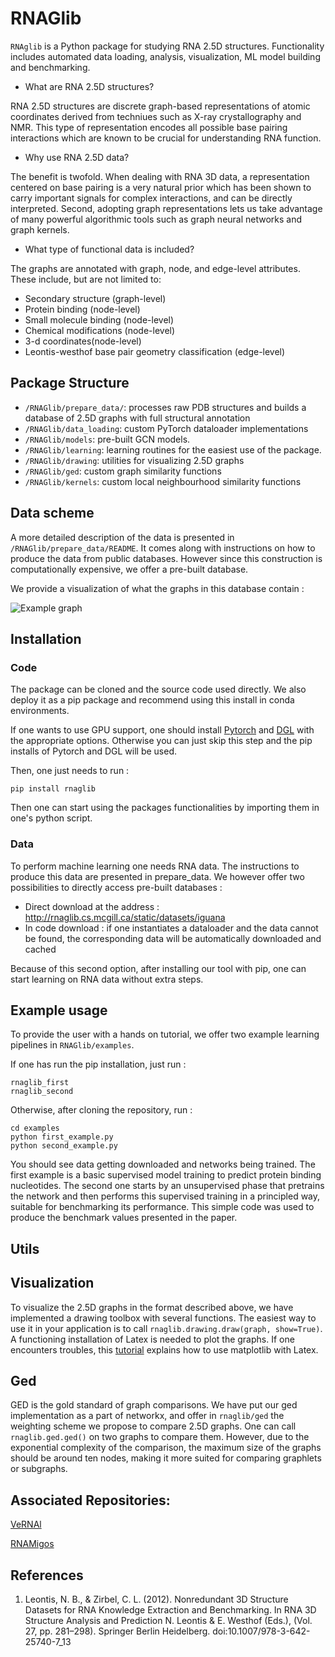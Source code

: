 # RNAGlib

`RNAglib` is a Python package for studying RNA 2.5D structures. Functionality includes automated data loading, analysis,
visualization, ML model building and benchmarking.

* What are RNA 2.5D structures?

RNA 2.5D structures are discrete graph-based representations of atomic coordinates derived from techniues such as X-ray
crystallography and NMR. This type of representation encodes all possible base pairing interactions which are known to
be crucial for understanding RNA function.

* Why use RNA 2.5D data?

The benefit is twofold. When dealing with RNA 3D data, a representation centered on base pairing is a very natural prior
which has been shown to carry important signals for complex interactions, and can be directly interpreted. Second,
adopting graph representations lets us take advantage of many powerful algorithmic tools such as graph neural networks
and graph kernels.

* What type of functional data is included?

The graphs are annotated with graph, node, and edge-level attributes. These include, but are not limited to:

* Secondary structure (graph-level)
* Protein binding (node-level)
* Small molecule binding (node-level)
* Chemical modifications (node-level)
* 3-d coordinates(node-level)
* Leontis-westhof base pair geometry classification (edge-level)

## Package Structure

* `/RNAGlib/prepare_data/`: processes raw PDB structures and builds a database of 2.5D graphs with full structural
  annotation
* `/RNAGlib/data_loading`: custom PyTorch dataloader implementations
* `/RNAGlib/models`: pre-built GCN models.
* `/RNAGlib/learning`: learning routines for the easiest use of the package.
* `/RNAGlib/drawing`: utilities for visualizing 2.5D graphs
* `/RNAGlib/ged`: custom graph similarity functions
* `/RNAGlib/kernels`: custom local neighbourhood similarity functions

## Data scheme

A more detailed description of the data is presented in `/RNAGlib/prepare_data/README`. It comes along with instructions
on how to produce the data from public databases. However since this construction is computationally expensive, we offer
a pre-built database.

We provide a visualization of what the graphs in this database contain :

![Example graph](https://jwgitlab.cs.mcgill.ca/cgoliver/rnaglib/-/raw/main/images/Fig1.png)
## Installation

### Code

The package can be cloned and the source code used directly. We also deploy it as a pip package and recommend using this
install in conda environments.

If one wants to use GPU support, one should install [Pytorch](https://pytorch.org/get-started/locally/)
and [DGL](https://www.dgl.ai/pages/start.html) with the appropriate options. Otherwise you can just skip this step and
the pip installs of Pytorch and DGL will be used.

Then, one just needs to run :

```
pip install rnaglib
```

Then one can start using the packages functionalities by importing them in one's python script.

### Data

To perform machine learning one needs RNA data. The instructions to produce this data are presented in prepare_data. We
however offer two possibilities to directly access pre-built databases :

* Direct download at the address : http://rnaglib.cs.mcgill.ca/static/datasets/iguana
* In code download : if one instantiates a dataloader and the data cannot be found, the corresponding data will be
  automatically downloaded and cached

Because of this second option, after installing our tool with pip, one can start learning on RNA data without extra
steps.

## Example usage

To provide the user with a hands on tutorial, we offer two example learning pipelines in `RNAGlib/examples`.

If one has run the pip installation, just run :

```
rnaglib_first
rnaglib_second
```

Otherwise, after cloning the repository, run :

```
cd examples
python first_example.py
python second_example.py
```

You should see data getting downloaded and networks being trained. The first example is a basic supervised model
training to predict protein binding nucleotides. The second one starts by an unsupervised phase that pretrains the
network and then performs this supervised training in a principled way, suitable for benchmarking its performance. This
simple code was used to produce the benchmark values presented in the paper.

## Utils

## Visualization

To visualize the 2.5D graphs in the format described above, we have implemented a drawing toolbox with several
functions. The easiest way to use it in your application is to call
`rnaglib.drawing.draw(graph, show=True)`. A functioning installation of Latex is needed to plot the graphs. If one
encounters troubles, this [tutorial](https://matplotlib.org/stable/tutorials/text/usetex.html)
explains how to use matplotlib with Latex.

## Ged

GED is the gold standard of graph comparisons. We have put our ged implementation as a part of networkx, and offer in
`rnaglib/ged` the weighting scheme we propose to compare 2.5D graphs. One can call `rnaglib.ged.ged()` on two graphs to
compare them. However, due to the exponential complexity of the comparison, the maximum size of the graphs should be
around ten nodes, making it more suited for comparing graphlets or subgraphs.

## Associated Repositories:

[VeRNAl](https://github.com/cgoliver/vernal)

[RNAMigos](https://github.com/cgoliver/RNAmigos)

## References

1. Leontis, N. B., & Zirbel, C. L. (2012). Nonredundant 3D Structure Datasets for RNA Knowledge Extraction and
   Benchmarking. In RNA 3D Structure Analysis and Prediction N. Leontis & E. Westhof (Eds.), (Vol. 27, pp. 281–298).
   Springer Berlin Heidelberg. doi:10.1007/978-3-642-25740-7\_13

